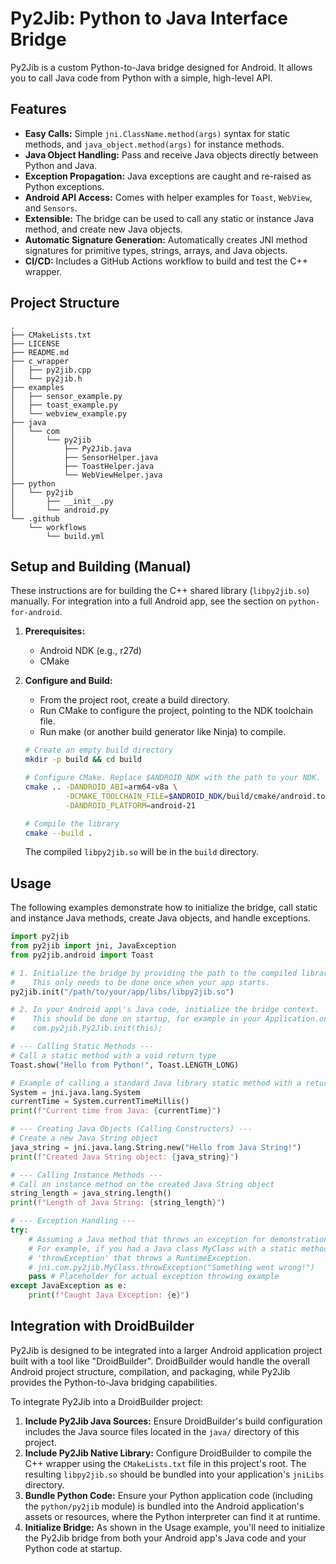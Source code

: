 # Py2Jib: Python to Java Interface Bridge

Py2Jib is a custom Python-to-Java bridge designed for Android. It allows you to call Java code from Python with a simple, high-level API.

## Features

- **Easy Calls:** Simple `jni.ClassName.method(args)` syntax for static methods, and `java_object.method(args)` for instance methods.
- **Java Object Handling:** Pass and receive Java objects directly between Python and Java.
- **Exception Propagation:** Java exceptions are caught and re-raised as Python exceptions.
- **Android API Access:** Comes with helper examples for `Toast`, `WebView`, and `Sensors`.
- **Extensible:** The bridge can be used to call any static or instance Java method, and create new Java objects.
- **Automatic Signature Generation:** Automatically creates JNI method signatures for primitive types, strings, arrays, and Java objects.
- **CI/CD:** Includes a GitHub Actions workflow to build and test the C++ wrapper.

## Project Structure

```
.
├── CMakeLists.txt
├── LICENSE
├── README.md
├── c_wrapper
│   ├── py2jib.cpp
│   └── py2jib.h
├── examples
│   ├── sensor_example.py
│   ├── toast_example.py
│   └── webview_example.py
├── java
│   └── com
│       └── py2jib
│           ├── Py2Jib.java
│           ├── SensorHelper.java
│           ├── ToastHelper.java
│           └── WebViewHelper.java
├── python
│   └── py2jib
│       ├── __init__.py
│       └── android.py
└── .github
    └── workflows
        └── build.yml
```

## Setup and Building (Manual)

These instructions are for building the C++ shared library (`libpy2jib.so`) manually. For integration into a full Android app, see the section on `python-for-android`.

1.  **Prerequisites:**
    *   Android NDK (e.g., r27d)
    *   CMake

2.  **Configure and Build:**
    *   From the project root, create a build directory.
    *   Run CMake to configure the project, pointing to the NDK toolchain file.
    *   Run make (or another build generator like Ninja) to compile.

    ```bash
    # Create an empty build directory
    mkdir -p build && cd build

    # Configure CMake. Replace $ANDROID_NDK with the path to your NDK.
    cmake .. -DANDROID_ABI=arm64-v8a \
             -DCMAKE_TOOLCHAIN_FILE=$ANDROID_NDK/build/cmake/android.toolchain.cmake \
             -DANDROID_PLATFORM=android-21

    # Compile the library
    cmake --build .
    ```
    The compiled `libpy2jib.so` will be in the `build` directory.

## Usage

The following examples demonstrate how to initialize the bridge, call static and instance Java methods, create Java objects, and handle exceptions.

```python
import py2jib
from py2jib import jni, JavaException
from py2jib.android import Toast

# 1. Initialize the bridge by providing the path to the compiled library.
#    This only needs to be done once when your app starts.
py2jib.init("/path/to/your/app/libs/libpy2jib.so")

# 2. In your Android app\'s Java code, initialize the bridge context.
#    This should be done on startup, for example in your Application.onCreate().
#    com.py2jib.Py2Jib.init(this);

# --- Calling Static Methods ---
# Call a static method with a void return type
Toast.show("Hello from Python!", Toast.LENGTH_LONG)

# Example of calling a standard Java library static method with a return value
System = jni.java.lang.System
currentTime = System.currentTimeMillis()
print(f"Current time from Java: {currentTime}")

# --- Creating Java Objects (Calling Constructors) ---
# Create a new Java String object
java_string = jni.java.lang.String.new("Hello from Java String!")
print(f"Created Java String object: {java_string}")

# --- Calling Instance Methods ---
# Call an instance method on the created Java String object
string_length = java_string.length()
print(f"Length of Java String: {string_length}")

# --- Exception Handling ---
try:
    # Assuming a Java method that throws an exception for demonstration
    # For example, if you had a Java class MyClass with a static method
    # 'throwException' that throws a RuntimeException.
    # jni.com.py2jib.MyClass.throwException("Something went wrong!")
    pass # Placeholder for actual exception throwing example
except JavaException as e:
    print(f"Caught Java Exception: {e}")
```


## Integration with DroidBuilder

Py2Jib is designed to be integrated into a larger Android application project built with a tool like "DroidBuilder". DroidBuilder would handle the overall Android project structure, compilation, and packaging, while Py2Jib provides the Python-to-Java bridging capabilities.

To integrate Py2Jib into a DroidBuilder project:

1.  **Include Py2Jib Java Sources:** Ensure DroidBuilder\'s build configuration includes the Java source files located in the `java/` directory of this project.
2.  **Include Py2Jib Native Library:** Configure DroidBuilder to compile the C++ wrapper using the `CMakeLists.txt` file in this project\'s root. The resulting `libpy2jib.so` should be bundled into your application\'s `jniLibs` directory.
3.  **Bundle Python Code:** Ensure your Python application code (including the `python/py2jib` module) is bundled into the Android application\'s assets or resources, where the Python interpreter can find it at runtime.
4.  **Initialize Bridge:** As shown in the Usage example, you\'ll need to initialize the Py2Jib bridge from both your Android app\'s Java code and your Python code at startup.

```